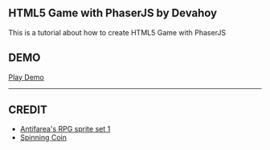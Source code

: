 ## HTML5 Game with PhaserJS by Devahoy

This is a tutorial about how to create HTML5 Game with PhaserJS

## DEMO 

[Play Demo](http://devahoy.github.io/phaser-101/)

---

## CREDIT

- [Antifarea's RPG sprite set 1](http://opengameart.org/content/antifareas-rpg-sprite-set-1-enlarged-w-transparent-background-fixed)
- [Spinning Coin](http://opengameart.org/content/spinning-coin)
